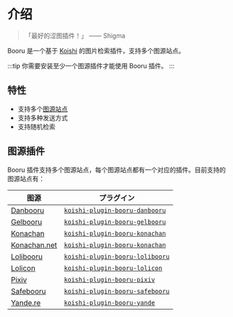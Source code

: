 # 介绍

> 「最好的涩图插件！」 —— Shigma

Booru 是一个基于 [Koishi](https://koishi.chat/) 的图片检索插件，支持多个图源站点。

:::tip
你需要安装至少一个图源插件才能使用 Booru 插件。
:::

## 特性

- 支持多个[图源站点](#图源插件)
- 支持多种发送方式
- 支持随机检索

## 图源插件

Booru 插件支持多个图源站点，每个图源站点都有一个对应的插件。目前支持的图源站点有：

| 图源                                      | プラグイン                                                     |
| --------------------------------------- | --------------------------------------------------------- |
| [Danbooru](https://danbooru.donmai.us/) | [`koishi-plugin-booru-danbooru`](./plugins/danbooru.md)   |
| [Gelbooru](https://gelbooru.com/)       | [`koishi-plugin-booru-gelbooru`](./plugins/gelbooru.md)   |
| [Konachan](https://konachan.com/)       | [`koishi-plugin-booru-konachan`](./plugins/konachan.md)   |
| [Konachan.net](https://konachan.net/)   | [`koishi-plugin-booru-konachan`](./plugins/konachan.md)   |
| [Lolibooru](https://lolibooru.moe/)     | [`koishi-plugin-booru-lolibooru`](./plugins/lolibooru.md) |
| [Lolicon](https://lolicon.app/)         | [`koishi-plugin-booru-lolicon`](./plugins/lolicon.md)     |
| [Pixiv](https://www.pixiv.net/)         | [`koishi-plugin-booru-pixiv`](./plugins/pixiv.md)         |
| [Safebooru](https://safebooru.org/)     | [`koishi-plugin-booru-safebooru`](./plugins/safebooru.md) |
| [Yande.re](https://yande.re/)           | [`koishi-plugin-booru-yande`](./plugins/yande.md)         |
